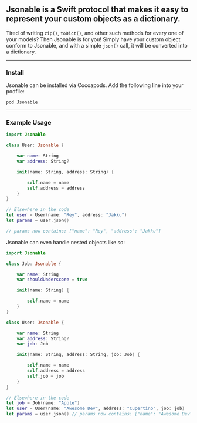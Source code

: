 ## Jsonable is a Swift protocol that makes it easy to represent your custom objects as a dictionary.

Tired of writing `zip()`,  `toDict()`, and other such methods for every one of your models? Then Jsonable is for you! Simply have your custom object conform to Jsonable, and with a simple `json()` call, it will be converted into a dictionary.

---
### Install

Jsonable can be installed via Cocoapods. Add the following line into your podfile:

`pod Jsonable`

---

### Example Usage

```swift 
import Jsonable

class User: Jsonable {

    var name: String
    var address: String?

    init(name: String, address: String) {

        self.name = name
        self.address = address
    }
}

// Elsewhere in the code
let user = User(name: "Rey", address: "Jakku")
let params = user.json() 

// params now contains: ["name": "Rey", "address": "Jakku"]
```

Jsonable can even handle nested objects like so:

```swift
import Jsonable

class Job: Jsonable {

    var name: String
    var shouldUnderscore = true

    init(name: String) {

        self.name = name
    }
}

class User: Jsonable {

    var name: String
    var address: String?
    var job: Job

    init(name: String, address: String, job: Job) {

        self.name = name
        self.address = address
        self.job = job
    }
}

// Elsewhere in the code
let job = Job(name: "Apple")
let user = User(name: "Awesome Dev", address: "Cupertino", job: job)
let params = user.json() // params now contains: ["name": "Awesome Dev", "address": "Cupertino", "job": ["name": "Apple"]]
```